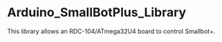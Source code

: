 # Arduino_SmallBotPlus_Library
This library allows an RDC-104/ATmega32U4 board to control Smallbot+.
